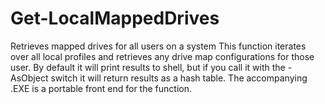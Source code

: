 # Get-LocalMappedDrives
Retrieves mapped drives for all users on a system
This function iterates over all local profiles and retrieves any drive map configurations for those user. By default it will print results to shell, but if you call it with the -AsObject switch it will return results as a hash table. 
The accompanying .EXE is a portable front end for the function. 
